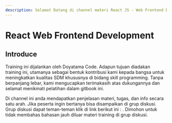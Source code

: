 ```yaml
---
description: Selamat Datang di channel materi React JS - Web Frontend Development.
---
```


# React Web Frontend Development

## Introduce

Training ini dijalankan oleh Doyatama Code. Adapun tujuan diadakan training ini, utamanya sebagai bentuk kontribusi kami kepada bangsa untuk meningkatkan kualitas SDM khususnya di bidang skill programming. Tanpa berpanjang lebar, kami mengucapkan terimakasih atas dukungannya dan selamat menikmati pelatihan dalam gitbook ini.

Di channel ini anda mendapatkan penjelasan materi, tugas, dan info secara satu arah. Jika peserta ingin bertanya bisa disampaikan di grup diskusi. Grup diskusi dapat teman-teman klik di link berikut ini : . Dimohon untuk tidak membahas bahasan jauh diluar materi training di grup diskusi.

